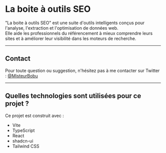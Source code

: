 # La boite à outils SEO

"La boite à outils SEO" est une suite d'outils intelligents conçus pour l'analyse, l'extraction et l'optimisation de données web.  
Elle aide les professionnels du référencement à mieux comprendre leurs sites et à améliorer leur visibilité dans les moteurs de recherche.  

---

## Contact

Pour toute question ou suggestion, n'hésitez pas à me contacter sur Twitter : [@MisteurBobu](https://x.com/MisteurBobu)

---

## Quelles technologies sont utilisées pour ce projet ?

Ce projet est construit avec :

- Vite  
- TypeScript  
- React  
- shadcn-ui  
- Tailwind CSS  
